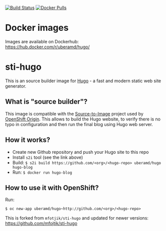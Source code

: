 [![Build Status](https://drone.stevem.io/api/badges/uberamd/sti-hugo/status.svg)](https://drone.stevem.io/uberamd/sti-hugo) [![Docker Pulls](https://img.shields.io/docker/pulls/uberamd/hugo.svg)](https://hub.docker.com/r/uberamd/hugo/)

# Docker images

Images are available on Dockerhub: https://hub.docker.com/r/uberamd/hugo/


# sti-hugo

This is an source builder image for [Hugo](https://github.com/spf13/hugo) - a fast and modern static web site generator.

## What is "source builder"?

This image is compatible with the [Source-to-Image](https://github.com/openshift/source-to-image) project
used by [OpenShift Origin](https://github.com/openshift/origin). This allows to build the Hugo website,
to verify there is no typo in configuration and then run the final blog using Hugo web server.

## How it works?

* Create new Github repository and push your Hugo site to this repo
* Install `s2i` tool (see the link above)
* Build: `$ s2i build https://github.com/<org>/<hugo-repo> uberamd/hugo hugo-blog`
* Run: `$ docker run hugo-blog`

## How to use it with OpenShift?

Run:

```
$ oc new-app uberamd/hugo~http://github.com/<org>/<hugo-repo>
```


This is forked from `mfotjik/sti-hugo` and updated for newer versions: https://github.com/mfojtik/sti-hugo

